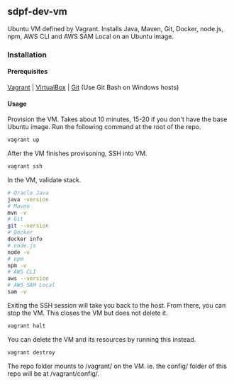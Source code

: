 ## sdpf-dev-vm
Ubuntu VM defined by Vagrant. Installs Java, Maven, Git, Docker, node.js, npm, AWS CLI and AWS SAM Local on an Ubuntu image. 
### Installation
#### Prerequisites 
[Vagrant](https://www.vagrantup.com/docs/installation/) | [VirtualBox](https://www.virtualbox.org/) | [Git](https://git-scm.com/download/) (Use Git Bash on Windows hosts) 

#### Usage
Provision the VM. Takes about 10 minutes, 15-20 if you don't have the base Ubuntu image. Run the following command at the root of the repo. 
```bash
vagrant up
```
After the VM finishes provisoning, SSH into VM.
```bash
vagrant ssh
```
In the VM, validate stack.
```bash
# Oracle Java 
java -version
# Maven
mvn -v
# Git
git --version
# Docker
docker info
# node.js
node -v
# npm
npm -v
# AWS CLI
aws --version
# AWS SAM Local
sam -v
```
Exiting the SSH session will take you back to the host. From there, you can stop the VM. This closes the VM but does not delete it. 
```bash
vagrant halt
```
You can delete the VM and its resources by running this instead. 
```bash
vagrant destroy
```
The repo folder mounts to /vagrant/ on the VM. ie. the config/ folder of this repo will be at /vagrant/config/. 